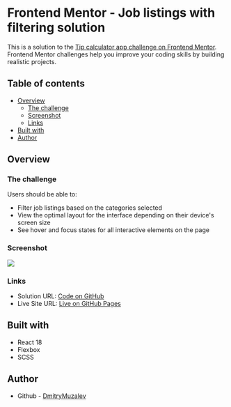 # Frontend Mentor - Job listings with filtering solution

This is a solution to the [Tip calculator app challenge on Frontend Mentor](https://www.frontendmentor.io/challenges/job-listings-with-filtering-ivstIPCt).
Frontend Mentor challenges help you improve your coding skills by building realistic projects.

## Table of contents

- [Overview](#overview)
  - [The challenge](#the-challenge)
  - [Screenshot](#screenshot)
  - [Links](#links)
- [Built with](#built-with)
- [Author](#author)

## Overview

### The challenge

Users should be able to:

- Filter job listings based on the categories selected
- View the optimal layout for the interface depending on their device's screen size
- See hover and focus states for all interactive elements on the page

### Screenshot

![](./demo.gif)

### Links

- Solution URL: [Code on GitHub](https://github.com/DmitryMuzalev/job-listings)
- Live Site URL: [Live on GitHub Pages](https://dmitrymuzalev.github.io/job-listings/)

## Built with

- React 18
- Flexbox
- SCSS

## Author

- Github - [DmitryMuzalev](https://github.com/DmitryMuzalev)

